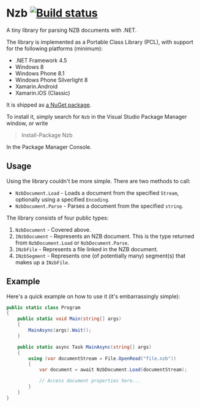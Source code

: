 # Nzb [![Build status](https://ci.appveyor.com/api/projects/status/y6l7t6xfjb1dtb7j/branch/master?svg=true)](https://ci.appveyor.com/project/khellang/nzb/branch/master)

A tiny library for parsing NZB documents with .NET.

The library is implemented as a Portable Class Library (PCL), with support for the following platforms (minimum):

 - .NET Framework 4.5
 - Windows 8
 - Windows Phone 8.1
 - Windows Phone Silverlight 8
 - Xamarin.Android
 - Xamarin.iOS (Classic)

It is shipped as [a NuGet package](https://www.nuget.org/packages/Nzb).

To install it, simply search for `Nzb` in the Visual Studio Package Manager window, or write

> Install-Package Nzb

In the Package Manager Console.

## Usage

Using the library couldn't be more simple. There are two methods to call:

 - `NzbDocument.Load` - Loads a document from the specified `Stream`, optionally using a specified `Encoding`.
 - `NzbDocument.Parse` - Parses a document from the specified `string`.

The library consists of four public types:

 1. `NzbDocument` - Covered above.
 2. `INzbDocument` - Represents an NZB document. This is the type returned from `NzbDocument.Load` or `NzbDocument.Parse`.
 3. `INzbFile` - Represents a file linked in the NZB document.
 4. `INzbSegment` - Represents one (of potentially many) segment(s) that makes up a `INzbFile`.

## Example

Here's a quick example on how to use it (it's embarrassingly simple):

```csharp
public static class Program
{
    public static void Main(string[] args)
    {
        MainAsync(args).Wait();
    }

    public static async Task MainAsync(string[] args)
    {
        using (var documentStream = File.OpenRead("file.nzb"))
        {
            var document = await NzbDocument.Load(documentStream);

            // Access document properties here...
        }
    }
}
```